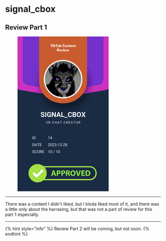 # signal\_cbox

## Review Part 1

<figure><img src="../.gitbook/assets/TikTok Review Card - signal_cbox.png" alt="" width="295"><figcaption></figcaption></figure>

***

There was a content I didn't liked, but I kinda liked most of it, and there was a little only about the harrasing, but that was not a part of review for this part 1 especially.

***

{% hint style="info" %}
Review Part 2 will be coming, but not soon.
{% endhint %}

